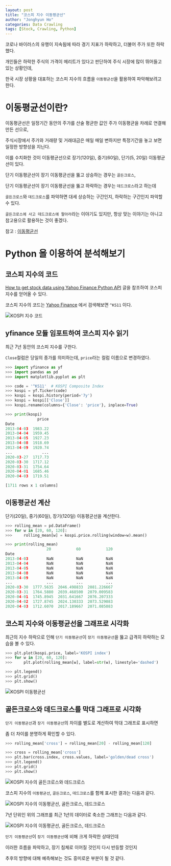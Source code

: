 ```yaml
---
layout: post
title: "코스피 지수 이동평균선"
author: "Jonghyun Ho"
categories: Data Crawling
tags: [Stock, Crawling, Python]
---
```


코로나 바이러스의 유행이 지속됨에 따라 경기 지표가 하락하고, 더불어 주가 또한 하락했다.

개인들은 하락한 주식의 가격이 메리트가 있다고 판단하여 주식 시장에 많이 뛰어들고 있는 상황인데,

한국 시장 상황을 대표하는 코스피 지수의 흐름을 `이동평균선`을 활용하여 파악해보려고 한다.
   

# 이동평균선이란?

이동평균선은 일정기간 동안의 주가를 산술 평균한 값인 주가 이동평균을 차례로 연결해 만든 선으로,

주식시장에서 주가와 거래량 및 거래대금은 매일 매일 변하지만 특정기간을 놓고 보면 일정한 방향성을 지닌다.

이를 수치화한 것이 이동평균선으로 장기(120일), 중기(60일), 단기(5, 20일) 이동평균선이 있다.

단기 이동평균선이 장기 이동평균선을 뚫고 상승하는 경우는 `골든크로스`,

단기 이동평균선이 장기 이동평균선을 뚫고 하락하는 경우는 `데드크로스`라고 하는데

`골든크로스`와 `데드크로스`를 파악하면 대세 상승하는 구간인지, 하락하는 구간인지 파악할 수 있다.

`골든크로스에 사고 데드크로스에 팔아라`라는 이야기도 있지만, 항상 맞는 이야기는 아니고 참고용으로 활용하는 것이 좋겠다.

참고 : [이동평균선](https://terms.naver.com/entry.nhn?docId=71180&cid=43667&categoryId=43667)
   

# Python 을 이용하여 분석해보기
   
## 코스피 지수의 코드

[How to get stock data using Yahoo Finance Python API](https://jonghyunho.github.io/data/crawling/how-to-get-stock-data-using-yahoo-finance-python-api.html) 글을 참조하여 코스피 지수를 얻어올 수 있다.

코스피 지수의 코드는 [Yahoo Finance](https://finance.yahoo.com/) 에서 검색해보면 `^KS11` 이다.

![KOSPI 지수 코드](/assets/img/posts/yahoo-finance-kospi-code.png)
   

## yfinance 모듈 임포트하여 코스피 지수 읽기

최근 7년 동안의 코스피 지수를 구한다.

`Close`컬럼은 당일의 종가를 의미하는데, `price`라는 컬럼 이름으로 변경하였다.

``` python
>>> import yfinance as yf
>>> import pandas as pd
>>> import matplotlib.pyplot as plt

>>> code = '^KS11'  # KOSPI Composite Index
>>> kospi = yf.Ticker(code)
>>> kospi = kospi.history(period='7y')
>>> kospi = kospi[['Close']]
>>> kospi.rename(columns={'Close': 'price'}, inplace=True)

>>> print(kospi)
              price
Date               
2013-04-03  1983.22
2013-04-04  1959.45
2013-04-05  1927.23
2013-04-08  1918.69
2013-04-09  1920.74
...             ...
2020-03-27  1717.73
2020-03-30  1717.12
2020-03-31  1754.64
2020-04-01  1685.46
2020-04-03  1719.51

[1711 rows x 1 columns]
```
   

## 이동평균선 계산

단기(20일), 중기(60일), 장기(120일) 이동평균선을 계산한다.

``` python
>>> rolling_mean = pd.DataFrame()
>>> for w in [20, 60, 120]:
>>>     rolling_mean[w] = kospi.price.rolling(window=w).mean()

>>> print(rolling_mean)
                  20           60           120
Date                                           
2013-04-03        NaN          NaN          NaN
2013-04-04        NaN          NaN          NaN
2013-04-05        NaN          NaN          NaN
2013-04-08        NaN          NaN          NaN
2013-04-09        NaN          NaN          NaN
...               ...          ...          ...
2020-03-30  1777.5635  2046.498833  2081.226667
2020-03-31  1764.5880  2039.468500  2079.009583
2020-04-01  1745.8945  2031.641667  2076.207333
2020-04-02  1727.8745  2024.130333  2073.529083
2020-04-03  1712.6070  2017.189667  2071.085083
```
   

## 코스피 지수와 이동평균선을 그래프로 시각화

최근의 지수 하락으로 인해 `단기 이동평균선`이 `장기 이동평균선`을 뚫고 급격히 하락하는 모습을 볼 수 있다.

``` python
>>> plt.plot(kospi.price, label='KOSPI index')
>>> for w in [20, 60, 120]:
>>>     plt.plot(rolling_mean[w], label=str(w), linestyle='dashed')

>>> plt.legend()
>>> plt.grid()
>>> plt.show()
```

![KOSPI 이동평균선](/assets/img/posts/kospi_index_rolling_mean.png)
   

## 골든크로스와 데드크로스를 막대 그래프로 시각화

`단기 이동평균선`과 `장기 이동평균선`의 차이를 별도로 계산하여 막대 그래프로 표시하면

좀 더 차이를 분명하게 확인할 수 있다.

``` python
>>> rolling_mean['cross'] = rolling_mean[20] - rolling_mean[120]

>>> cross = rolling_mean['cross']
>>> plt.bar(cross.index, cross.values, label='golden/dead cross')
>>> plt.legend()
>>> plt.grid()
>>> plt.show()
```

![KOSPI 지수의 골든크로스와 데드크로스](/assets/img/posts/kospi_index_golden_dead_cross.png)
      
코스피 지수의 `이동평균선`, `골든크로스`, `데드크로스`를 함께 표시한 결과는 다음과 같다.
   
![KOSPI 지수의 이동평균선, 골든크로스, 데드크로스](/assets/img/posts/kospi_index_rolling_mean_and_cross.png)

7년 단위인 위의 그래프를 최근 1년의 데이터로 축소한 그래프는 다음과 같다.

![KOSPI 지수의 이동평균선, 골든크로스, 데드크로스](/assets/img/posts/kospi_index_rolling_mean_and_cross_1y.png)

`단기 이동평균선`이 `장기 이동평균선`에 비해 크게 하락한 상태인데

이러한 흐름을 파악하고, 장기 침체로 이어질 것인지 다시 반등할 것인지

추후의 방향에 대해 예측해보는 것도 흥미로운 부분이 될 것 같다.
